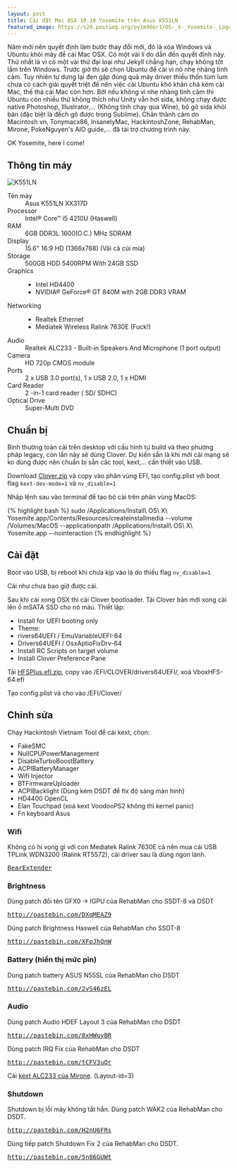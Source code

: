 ```yaml
---
layout: post
title: Cài đặt Mac OSX 10.10 Yosemite trên Asus K551LN
featured_image: https://s20.postimg.org/pv1m90or1/OS-_X-_Yosemite-_Logo-_Wallpaper.jpg
---
```



Năm mới nên quyết định làm bước thay đổi mới, đó là xóa Windows và Ubuntu khỏi máy để cài Mac OSX. Có một vài lí do dẫn đến quyết định này. Thứ nhất là vì có một vài thứ đại loại như Jekyll chẳng hạn, chạy không tốt lắm trên Windows. Trước giờ thì sẽ chọn Ubuntu để cài vì nó nhẹ nhàng tình cảm. Tuy nhiên tự dưng lại đen gặp đúng quả máy driver thiếu thốn tùm lum chưa có cách giải quyết triệt để nên việc cài Ubuntu khó khăn chả kém cài Mac, thế thà cài Mac còn hơn. Bởi nếu không vì nhẹ nhàng tình cảm thì Ubuntu còn nhiều thứ không thích như Unity vẫn hơi sida, không chạy được native Photoshop, Illustrator,... (Không tính chạy qua Wine), bộ gõ sida khỏi bàn (đặc biệt là đếch gõ được trong Sublime). Chân thành cảm ơn Macintosh.vn, Tonymacx86, InsanelyMac, HackintoshZone, RehabMan, Mirone, PokeNguyen's AIO guide,... đã tài trợ chương trình này.

OK Yosemite, here I come!

## Thông tin máy
<p class="text-center"><img src="http://i.imgur.com/WI25NNs.jpg" alt="K551LN"></p>
<dl class="horizontal-dl">
	<dt>Tên máy</dt>
	<dd>Asus K551LN XX317D</dd>
	<dt>Processor</dt>
	<dd>Intel® Core™ i5 4210U (Haswell)</dd>
	<dt>RAM</dt>
	<dd>6GB DDR3L 1600(O.C.) MHz SDRAM</dd>
	<dt>Display</dt>
	<dd>15.6" 16:9 HD (1366x768) (Vãi cả cùi mía)</dd>
	<dt>Storage</dt>
	<dd>500GB HDD 5400RPM With 24GB SSD</dd>
	<dt>Graphics</dt>
	<dd>
		<ul>
			<li>Intel HD4400</li>
			<li>NVIDIA® GeForce® GT 840M with 2GB DDR3 VRAM</li>
		</ul>
	</dd>
	<dt>Networking</dt>
	<dd>
		<ul>
			<li>Realtek Ethernet</li>
			<li>Mediatek Wireless Ralink 7630E (Fuck!)</li>
		</ul>
	</dd>
	<dt>Audio</dt>
	<dd>Realtek ALC233 - Built-in Speakers And Microphone (1 port output)</dd>
	<dt></dt>
	<dt>Camera</dt>
	<dd>HD 720p CMOS module</dd>
	<dt>Ports</dt>
	<dd>2 x USB 3.0 port(s), 1 x USB 2.0, 1 x HDMI</dd>
	<dt>Card Reader</dt>
	<dd>2 -in-1 card reader ( SD/ SDHC)</dd>
	<dt>Optical Drive</dt>
	<dd>Super-Multi DVD</dd>
</dl>

## Chuẩn bị
Bình thường toàn cài trên desktop với cấu hình tự build và theo phương pháp legacy, còn lần này sẽ dùng Clover. Dự kiến sẵn là khi mới cài mạng sẽ ko dùng được nên chuẩn bị sẵn các tool, kext,... cần thiết vào USB.

Download [Clover.zip](http://www.mediafire.com/download/1q39o0cszs9z5si/Clover.zip) và copy vào phân vùng EFI, tạo config.plist với boot flag `kext-dev-mode=1` và `nv_disable=1`

Nhập lệnh sau vào terminal để tạo bộ cài trên phân vùng MacOS:

{% highlight bash %}
sudo /Applications/Install\ OS\ X\ Yosemite.app/Contents/Resources/createinstallmedia --volume /Volumes/MacOS --applicationpath /Applications/Install\ OS\ X\ Yosemite.app --nointeraction
{% endhighlight %}

## Cài đặt
Boot vào USB, bị reboot khi chưa kịp vào là do thiếu flag `nv_disable=1`

Cài như chưa bao giờ được cài.

Sau khi cài xong OSX thì cài Clover bootloader. Tải Clover bản mới xong cài lên ổ mSATA SSD cho nó máu. Thiết lập:

+ Install for UEFI booting only
+ Theme:
+ rivers64UEFI / EmuVariableUEFI-64
+ Drivers64UEFI / OsxAptioFixDrv-64
+ Install RC Scripts on target volume
+ Install Clover Preference Pane

Tải [HFSPlus.efi.zip](http://www.mediafire.com/download/mzhdvm101gsk99p/HFSPlus.efi.zip), copy vào /EFI/CLOVER/drivers64UEFI/, xoá VboxHFS-64.efi

Tạo config.plist và cho vào /EFI/Clover/

## Chỉnh sửa
Chạy Hackintosh Vietnam Tool để cài kext, chọn:

+ FakeSMC
+ NullCPUPowerManagement
+ DisableTurboBoostBattery
+ ACPIBatteryManager
+ Wifi Injector
+ BTFirmwareUploader
+ ACPIBacklight (Dùng kèm DSDT để fix độ sáng màn hình)
+ HD4400 OpenCL
+ Elan Touchpad (xoá kext VoodooPS2 không thì kernel panic)
+ Fn keyboard Asus

### Wifi
Không có hi vọng gì với con Mediatek Ralink 7630E cả nên mua cái USB TPLink WDN3200 (Ralink RT5572), cài driver sau là dùng ngon lành.

<div class="highlight"><pre>
<a href="http://www.mediafire.com/download/kpe6bv1b4t66hwt/BearExtender-5.4.dmg">BearExtender</a>
</pre></div>

### Brightness
Dùng patch đổi tên GFX0 -> IGPU của RehabMan cho SSDT-8 và DSDT

<div class="highlight"><pre>
<a href="http://pastebin.com/DXqMEAZ9">http://pastebin.com/DXqMEAZ9</a>
</pre></div>

Dùng patch Brightness Haswell của RehabMan cho SSDT-8

<div class="highlight"><pre>
<a href="http://pastebin.com/XFpJhQnW">http://pastebin.com/XFpJhQnW</a>
</pre></div>

### Battery (hiển thị mức pin)
Dùng patch battery ASUS N55SL của RehabMan cho DSDT

<div class="highlight"><pre><a href="http://pastebin.com/2vS46zEL">http://pastebin.com/2vS46zEL</a></pre></div>

### Audio
Dùng patch Audio HDEF Layout 3 của RehabMan cho DSDT

<div class="highlight"><pre><a href="http://pastebin.com/8xHWuyBR">http://pastebin.com/8xHWuyBR</a></pre></div>

Dùng patch IRQ Fix của RehabMan cho DSDT

<div class="highlight"><pre><a href="http://pastebin.com/tCFV3uQr">http://pastebin.com/tCFV3uQr</a></pre></div>

Cài [kext ALC233 của Mirone](http://www.mediafire.com/download/s9dhoomon6tsp2s/AppleHDA-267.0-ALC233.zip). (Layout-id=3)

### Shutdown
Shutdown bị lỗi máy không tắt hẳn. Dùng patch WAK2 của RehabMan cho DSDT.

<div class="highlight"><pre><a href="http://pastebin.com/H2nU6FRs">http://pastebin.com/H2nU6FRs</a></pre></div>

Dùng tiếp patch Shutdown Fix 2 của RehabMan cho DSDT.

<div class="highlight"><pre><a href="http://pastebin.com/5n86GUWt">http://pastebin.com/5n86GUWt</a></pre></div>